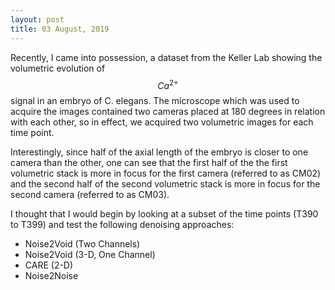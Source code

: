 ```yaml
---
layout: post
title: 03 August, 2019 
---
```


Recently, I came into possession, a dataset from the Keller Lab showing the volumetric evolution of $$Ca^{2+}$$ signal in an embryo of C. elegans. The microscope which was used to acquire the images contained two cameras placed at 180 degrees in relation with each other, so in effect, we acquired two volumetric images for each time point.

Interestingly, since half of the axial length of the embryo is closer to one camera than the other, one can see that the first half of the the first volumetric stack is more in focus for the first camera (referred to as CM02) and the second half of the second volumetric stack is more in focus for the second camera (referred to as CM03).

I thought that I would begin by looking at a subset of the time points (T390 to T399) and test the following denoising approaches:

* Noise2Void (Two Channels)
* Noise2Void (3-D, One Channel)
* CARE (2-D)
* Noise2Noise










  
